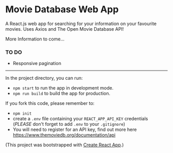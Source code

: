 # Movie Database Web App 

A React.js web app for searching for your information on your favourite movies. Uses Axios and The Open Movie Database API!

More Information to come...

### TO DO
- Responsive pagination

---
In the project directory, you can run:
- `npm start` to run the app in development mode.
- `npm run build` to build the app for production.

If you fork this code, please remember to:
- `npm init`
- create a `.env` file containing your `REACT_APP_API_KEY` credentials (*PLEASE* don't forget to add `.env` to your `.gitignore`)
- You will need to register for an API key, find out more here <https://www.themoviedb.org/documentation/api>

(This project was bootstrapped with [Create React App](https://github.com/facebook/create-react-app).)
